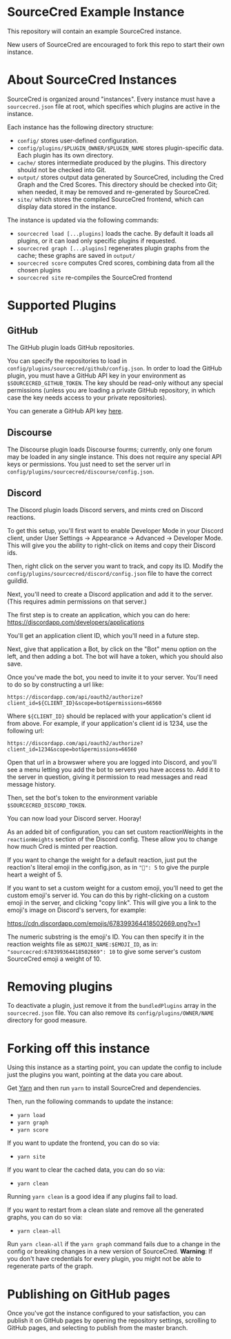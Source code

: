 # SourceCred Example Instance

This repository will contain an example SourceCred instance.

New users of SourceCred are encouraged to fork this repo to start their own
instance.

# About SourceCred Instances

SourceCred is organized around "instances". Every instance must have a
`sourcecred.json` file at root, which specifies which plugins are active in the
instance.

Each instance has the following directory structure:
- `config/` stores user-defined configuration.
- `config/plugins/$PLUGIN_OWNER/$PLUGIN_NAME` stores plugin-specific data. Each
  plugin has its own directory.
- `cache/` stores intermediate produced by the plugins. This directory should
  not be checked into Git.
- `output/` stores output data generated by SourceCred, including the Cred
  Graph and the Cred Scores. This directory should be checked into Git; when
  needed, it may be removed and re-generated by SourceCred.
- `site/` which stores the compiled SourceCred frontend, which can display data
  stored in the instance.

The instance is updated via the following commands:
- `sourcecred load [...plugins]` loads the cache. By default it loads all
  plugins, or it can load only specific plugins if requested.
- `sourcecred graph [...plugins]` regenerates plugin graphs from the cache;
  these graphs are saved in `output/`
- `sourcecred score` computes Cred scores, combining data from all the chosen
  plugins
- `sourcecred site` re-compiles the SourceCred frontend

# Supported Plugins

## GitHub

The GitHub plugin loads GitHub repositories.

You can specify the repositories to load in
`config/plugins/sourcecred/github/config.json`. In order to load the GitHub
plugin, you must have a GitHub API key in your environment as
`$SOURCECRED_GITHUB_TOKEN`. The key should be read-only without any special
permissions (unless you are loading a private GitHub repository, in which case
the key needs access to your private repositories).

You can generate a GitHub API key [here](https://github.com/settings/tokens).

## Discourse

The Discourse plugin loads Discourse fourms; currently, only one forum may be loaded in any single instance. This does not require any special API
keys or permissions. You just need to set the server url in `config/plugins/sourcecred/discourse/config.json`.

## Discord

The Discord plugin loads Discord servers, and mints cred on Discord reactions.

To get this setup, you'll first want to enable Developer Mode in your Discord
client, under User Settings -> Appearance -> Advanced -> Developer Mode. This
will give you the ability to right-click on items and copy their Discord ids.

Then, right click on the server you want to track, and copy its ID. Modify the
`config/plugins/sourcecred/discord/config.json` file to have the correct
guildId.

Next, you'll need to create a Discord application and add it to the server. (This requires admin permissions on that server.)

The first step is to create an application, which you can do here:
https://discordapp.com/developers/applications

You'll get an application client ID, which you'll need in a future step.

Next, give that application a Bot, by click on the "Bot" menu option on the left, and then adding a bot.
The bot will have a token, which you should also save.

Once you've made the bot, you need to invite it to your server.
You'll need to do so by constructing a url like:

`https://discordapp.com/api/oauth2/authorize?client_id=${CLIENT_ID}&scope=bot&permissions=66560`

Where `${CLIENT_ID}` should be replaced with your application's client id from
above. For example, if your application's client id is 1234, use the following url:

`https://discordapp.com/api/oauth2/authorize?client_id=1234&scope=bot&permissions=66560`

Open that url in a browswer where you are logged into Discord, and you'll see a
menu letting you add the bot to servers you have access to. Add it to the
server in question, giving it permission to read messages and read message
history.

Then, set the bot's token to the environment variable `$SOURCECRED_DISCORD_TOKEN`.

You can now load your Discord server. Hooray!

As an added bit of configuration, you can set custom reactionWeights in the
`reactionWeights` section of the Discord config. These allow you to change how
much Cred is minted per reaction.

If you want to change the weight for a default reaction, just put the
reaction's literal emoji in the config.json, as in `"💜": 5` to give the purple
heart a weight of 5.

If you want to set a custom weight for a custom emoji, you'll need to get the
custom emoji's server id. You can do this by right-clicking on a custom emoji
in the server, and clicking "copy link". This will give you a link to the
emoji's image on Discord's servers, for example:

https://cdn.discordapp.com/emojis/678399364418502669.png?v=1

The numeric substring is the emoji's ID. You can then specify it in the
reaction weights file as `$EMOJI_NAME:$EMOJI_ID`, as in:
`"sourcecred:678399364418502669": 10` to give some server's custom SourceCred
emoji a weight of 10.

# Removing plugins

To deactivate a plugin, just remove it from the `bundledPlugins` array in the `sourcecred.json` file.
You can also remove its `config/plugins/OWNER/NAME` directory for good measure.

# Forking off this instance

Using this instance as a starting point, you can update the config to include
just the plugins you want, pointing at the data you care about.

Get [Yarn] and then run `yarn` to install SourceCred and dependencies.

Then, run the following commands to update the instance:

- `yarn load`
- `yarn graph`
- `yarn score`

If you want to update the frontend, you can do so via:

- `yarn site`

If you want to clear the cached data, you can do so via:

- `yarn clean` 

Running `yarn clean` is a good idea if any plugins fail to load.

If you want to restart from a clean slate and remove all the generated graphs, you can do so via:

- `yarn clean-all` 

Run `yarn clean-all` if the `yarn graph` command fails due to a change in the config or breaking changes in a new version of SourceCred.
**Warning**: If you don't have credentials for every plugin, you might not be able to regenerate parts of the graph.

[Yarn]: https://classic.yarnpkg.com/

# Publishing on GitHub pages

Once you've got the instance configured to your satisfaction, you can publish
it on GitHub pages by opening the repository settings, scrolling to GitHub
pages, and selecting to publish from the master branch.

